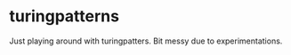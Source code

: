 turingpatterns
==============

Just playing around with turingpatters. Bit messy due to experimentations.
